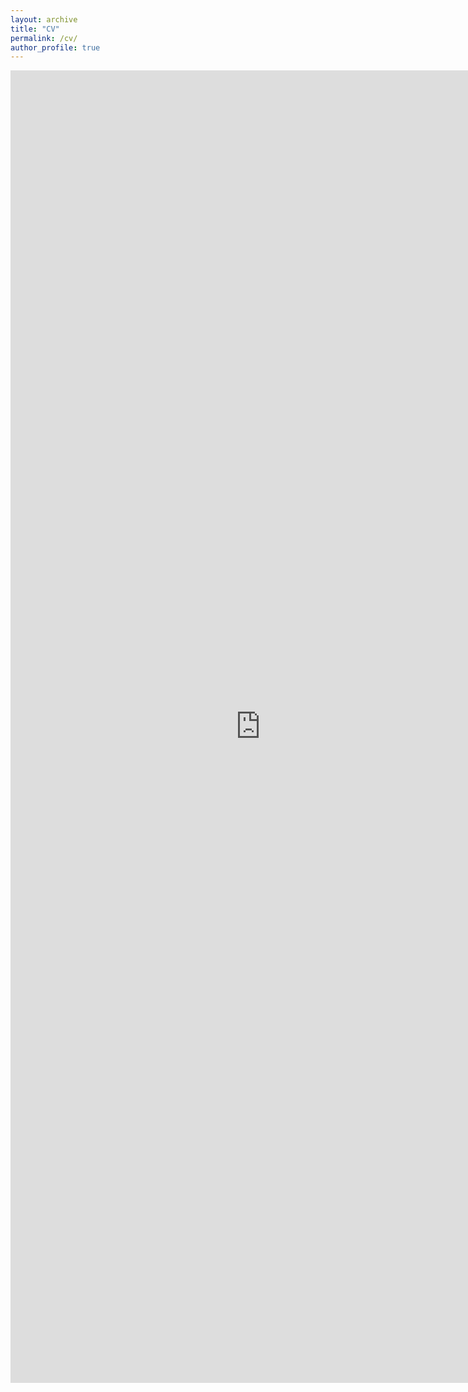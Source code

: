 ```yaml
---
layout: archive
title: "CV"
permalink: /cv/
author_profile: true
---
```


<embed src="https://abhishekkumarjain.github.io/files/Abhishek-jain-cv.pdf" width="800px" height="2100px" />





